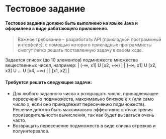 # Тестовое задание
#### Тестовое задание должно быть выполнено на языке Java и оформлено в виде работающего приложения. 

> Важное требование – разработать API (прикладной программный интерфейс), с помощью которого прикладные программисты смогут легко решать поставленную задачу в своем коде.

Задается список (до 10 элементов) подмножеств множества вещественных чисел, например:
| (-∞, x1] U [x2, +∞) |
| (-∞, x1] U [x2, x3] U … U [x4, +∞) |
| [x1, x2] |

#### Требуется решать следующие задачи:
- Для любого заданного числа x возвращать число, принадлежащее пересечению
подмножеств, максимально близкое к x (или само число x, если оно принадлежит
пересечению подмножеств). Решение должно быть максимально эффективно с точки
зрения производительности вычисления, так как будет вызваться очень часто.
- Возвращать пересечение подмножеств в виде списка отрезков и полуинтервалов.